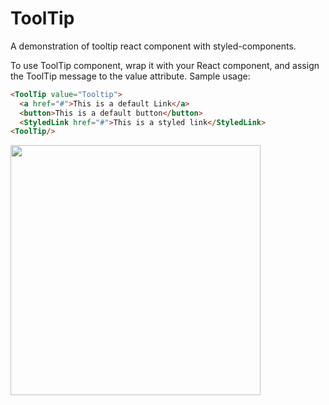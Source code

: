 # ToolTip
A demonstration of tooltip react component with styled-components.

To use ToolTip component, wrap it with your React component,
and assign the ToolTip message to the value attribute.
Sample usage:
```html
<ToolTip value="Tooltip"> 
  <a href="#">This is a default Link</a>
  <button>This is a default button</button>
  <StyledLink href="#">This is a styled link</StyledLink>
<ToolTip/>
```

<img src="https://i.imgur.com/Z9IMWUc.png" width="400">
